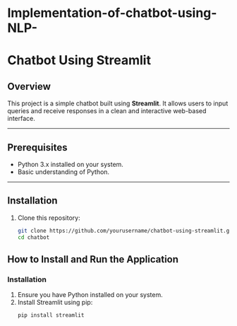 # Implementation-of-chatbot-using-NLP-
# Chatbot Using Streamlit  

## Overview  
This project is a simple chatbot built using **Streamlit**. It allows users to input queries and receive responses in a clean and interactive web-based interface.  

---

## Prerequisites  
- Python 3.x installed on your system.  
- Basic understanding of Python.  

---

## Installation  

1. Clone this repository:  
   ```bash
   git clone https://github.com/yourusername/chatbot-using-streamlit.git
   cd chatbot
## How to Install and Run the Application

### Installation
1. Ensure you have Python installed on your system.
2. Install Streamlit using pip:
   ```bash
   pip install streamlit
